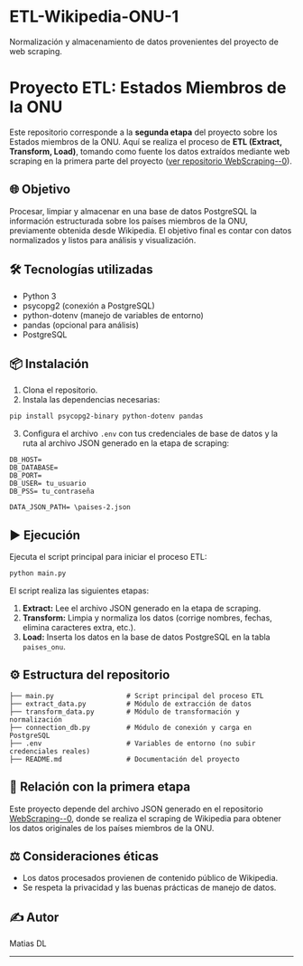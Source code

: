 # ETL-Wikipedia-ONU-1
Normalización y almacenamiento de datos provenientes del proyecto de web scraping.
# Proyecto ETL: Estados Miembros de la ONU

Este repositorio corresponde a la **segunda etapa** del proyecto sobre los Estados miembros de la ONU. Aquí se realiza el proceso de **ETL (Extract, Transform, Load)**, tomando como fuente los datos extraídos mediante web scraping en la primera parte del proyecto ([ver repositorio WebScraping--0](https://github.com/MDL-Proyectos/WebScraping-proyecto-1.git)).

## 🌐 Objetivo

Procesar, limpiar y almacenar en una base de datos PostgreSQL la información estructurada sobre los países miembros de la ONU, previamente obtenida desde Wikipedia. El objetivo final es contar con datos normalizados y listos para análisis y visualización.

## 🛠️ Tecnologías utilizadas

- Python 3
- psycopg2 (conexión a PostgreSQL)
- python-dotenv (manejo de variables de entorno)
- pandas (opcional para análisis)
- PostgreSQL

## 📦 Instalación

1. Clona el repositorio.
2. Instala las dependencias necesarias:

```bash
pip install psycopg2-binary python-dotenv pandas
```

3. Configura el archivo `.env` con tus credenciales de base de datos y la ruta al archivo JSON generado en la etapa de scraping:

```env
DB_HOST=
DB_DATABASE=
DB_PORT=
DB_USER= tu_usuario
DB_PSS= tu_contraseña

DATA_JSON_PATH= \paises-2.json
```

## ▶️ Ejecución

Ejecuta el script principal para iniciar el proceso ETL:

```bash
python main.py
```

El script realiza las siguientes etapas:
1. **Extract:** Lee el archivo JSON generado en la etapa de scraping.
2. **Transform:** Limpia y normaliza los datos (corrige nombres, fechas, elimina caracteres extra, etc.).
3. **Load:** Inserta los datos en la base de datos PostgreSQL en la tabla `paises_onu`.

## ⚙️ Estructura del repositorio

```
├── main.py                  # Script principal del proceso ETL
├── extract_data.py          # Módulo de extracción de datos
├── transform_data.py        # Módulo de transformación y normalización
├── connection_db.py         # Módulo de conexión y carga en PostgreSQL
├── .env                     # Variables de entorno (no subir credenciales reales)
├── README.md                # Documentación del proyecto
```

## 🔗 Relación con la primera etapa

Este proyecto depende del archivo JSON generado en el repositorio [WebScraping--0](../WebScraping--0), donde se realiza el scraping de Wikipedia para obtener los datos originales de los países miembros de la ONU.

## ⚖️ Consideraciones éticas

- Los datos procesados provienen de contenido público de Wikipedia.
- Se respeta la privacidad y las buenas prácticas de manejo de datos.

## ✍️ Autor

Matias DL

---
